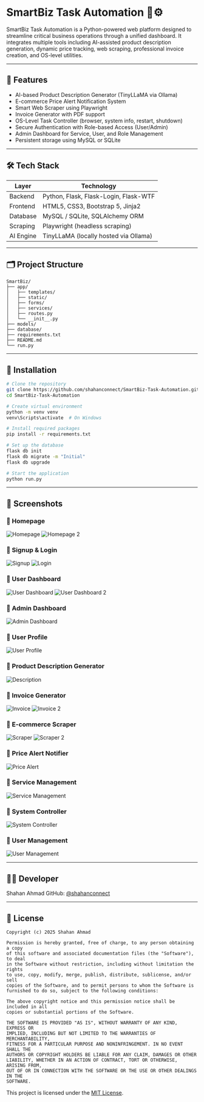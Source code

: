# SmartBiz Task Automation 🧠⚙️

SmartBiz Task Automation is a Python-powered web platform designed to streamline critical business operations through a unified dashboard. It integrates multiple tools including AI-assisted product description generation, dynamic price tracking, web scraping, professional invoice creation, and OS-level utilities.

---

## 🚀 Features

* AI-based Product Description Generator (TinyLLaMA via Ollama)
* E-commerce Price Alert Notification System
* Smart Web Scraper using Playwright
* Invoice Generator with PDF support
* OS-Level Task Controller (browser, system info, restart, shutdown)
* Secure Authentication with Role-based Access (User/Admin)
* Admin Dashboard for Service, User, and Role Management
* Persistent storage using MySQL or SQLite

---

## 🛠️ Tech Stack

| Layer     | Technology                            |
| --------- | ------------------------------------- |
| Backend   | Python, Flask, Flask-Login, Flask-WTF |
| Frontend  | HTML5, CSS3, Bootstrap 5, Jinja2      |
| Database  | MySQL / SQLite, SQLAlchemy ORM        |
| Scraping  | Playwright (headless scraping)        |
| AI Engine | TinyLLaMA (locally hosted via Ollama) |

---

## 🗂️ Project Structure

```
SmartBiz/
├── app/
│   ├── templates/
│   ├── static/
│   ├── forms/
│   ├── services/
│   ├── routes.py
│   └── __init__.py
├── models/
├── database/
├── requirements.txt
├── README.md
└── run.py
```

---

## 🔧 Installation

```bash
# Clone the repository
git clone https://github.com/shahanconnect/SmartBiz-Task-Automation.git
cd SmartBiz-Task-Automation

# Create virtual environment
python -m venv venv
venv\Scripts\activate  # On Windows

# Install required packages
pip install -r requirements.txt

# Set up the database
flask db init
flask db migrate -m "Initial"
flask db upgrade

# Start the application
python run.py
```

---

## 📸 Screenshots

### 🔹 Homepage

![Homepage](https://raw.githubusercontent.com/shahanconnect/SmartBiz-Task-Automation/main/app/screenshots/homepage.png)
![Homepage 2](https://raw.githubusercontent.com/shahanconnect/SmartBiz-Task-Automation/main/app/screenshots/homepage2.png)

### 🔹 Signup & Login

![Signup](https://raw.githubusercontent.com/shahanconnect/SmartBiz-Task-Automation/main/app/screenshots/signup.png)
![Login](https://raw.githubusercontent.com/shahanconnect/SmartBiz-Task-Automation/main/app/screenshots/login.png)

### 🔹 User Dashboard

![User Dashboard](https://raw.githubusercontent.com/shahanconnect/SmartBiz-Task-Automation/main/app/screenshots/user.png)
![User Dashboard 2](https://raw.githubusercontent.com/shahanconnect/SmartBiz-Task-Automation/main/app/screenshots/dashboard.png)

### 🔹 Admin Dashboard

![Admin Dashboard](https://raw.githubusercontent.com/shahanconnect/SmartBiz-Task-Automation/main/app/screenshots/admin-dashboard.png)

### 🔹 User Profile

![User Profile](https://raw.githubusercontent.com/shahanconnect/SmartBiz-Task-Automation/main/app/screenshots/user-profile.png)

### 🔹 Product Description Generator

![Description](https://raw.githubusercontent.com/shahanconnect/SmartBiz-Task-Automation/main/app/screenshots/description.png)

### 🔹 Invoice Generator

![Invoice](https://raw.githubusercontent.com/shahanconnect/SmartBiz-Task-Automation/main/app/screenshots/invoice.png)
![Invoice 2](https://raw.githubusercontent.com/shahanconnect/SmartBiz-Task-Automation/main/app/screenshots/invoice2.png)

### 🔹 E-commerce Scraper

![Scraper](https://raw.githubusercontent.com/shahanconnect/SmartBiz-Task-Automation/main/app/screenshots/scraper.png)
![Scraper 2](https://raw.githubusercontent.com/shahanconnect/SmartBiz-Task-Automation/main/app/screenshots/scraper2.png)

### 🔹 Price Alert Notifier

![Price Alert](https://raw.githubusercontent.com/shahanconnect/SmartBiz-Task-Automation/main/app/screenshots/price-alert.png)

### 🔹 Service Management

![Service Management](https://raw.githubusercontent.com/shahanconnect/SmartBiz-Task-Automation/main/app/screenshots/service-management.png)

### 🔹 System Controller

![System Controller](https://raw.githubusercontent.com/shahanconnect/SmartBiz-Task-Automation/main/app/screenshots/system-controller.png)

### 🔹 User Management

![User Management](https://raw.githubusercontent.com/shahanconnect/SmartBiz-Task-Automation/main/app/screenshots/user-management.png)

---

## 👨‍💻 Developer

Shahan Ahmad
GitHub: [@shahanconnect](https://github.com/shahanconnect)

---

## 📄 License

```
Copyright (c) 2025 Shahan Ahmad

Permission is hereby granted, free of charge, to any person obtaining a copy
of this software and associated documentation files (the "Software"), to deal
in the Software without restriction, including without limitation the rights
to use, copy, modify, merge, publish, distribute, sublicense, and/or sell
copies of the Software, and to permit persons to whom the Software is
furnished to do so, subject to the following conditions:

The above copyright notice and this permission notice shall be included in all
copies or substantial portions of the Software.

THE SOFTWARE IS PROVIDED "AS IS", WITHOUT WARRANTY OF ANY KIND, EXPRESS OR
IMPLIED, INCLUDING BUT NOT LIMITED TO THE WARRANTIES OF MERCHANTABILITY,
FITNESS FOR A PARTICULAR PURPOSE AND NONINFRINGEMENT. IN NO EVENT SHALL THE
AUTHORS OR COPYRIGHT HOLDERS BE LIABLE FOR ANY CLAIM, DAMAGES OR OTHER
LIABILITY, WHETHER IN AN ACTION OF CONTRACT, TORT OR OTHERWISE, ARISING FROM,
OUT OF OR IN CONNECTION WITH THE SOFTWARE OR THE USE OR OTHER DEALINGS IN THE
SOFTWARE.
```

This project is licensed under the [MIT License](https://choosealicense.com/licenses/mit/).
